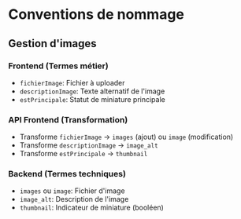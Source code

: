 # Conventions de nommage

## Gestion d'images

### Frontend (Termes métier)
- `fichierImage`: Fichier à uploader
- `descriptionImage`: Texte alternatif de l'image 
- `estPrincipale`: Statut de miniature principale

### API Frontend (Transformation)
- Transforme `fichierImage` → `images` (ajout) ou `image` (modification)
- Transforme `descriptionImage` → `image_alt`
- Transforme `estPrincipale` → `thumbnail`

### Backend (Termes techniques)
- `images` ou `image`: Fichier d'image
- `image_alt`: Description de l'image
- `thumbnail`: Indicateur de miniature (booléen)

